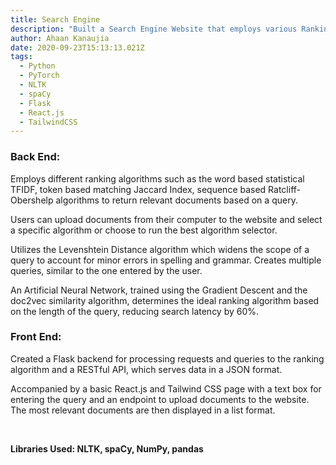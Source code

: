 ```yaml
---
title: Search Engine
description: "Built a Search Engine Website that employs various Ranking Algorithms. "
author: Ahaan Kanaujia
date: 2020-09-23T15:13:13.021Z
tags:
  - Python
  - PyTorch
  - NLTK
  - spaCy
  - Flask
  - React.js
  - TailwindCSS
---
```

### Back End:

Employs different ranking algorithms such as the word based statistical  TFIDF, token based matching Jaccard Index, sequence based Ratcliff-Obershelp algorithms to return relevant documents based on a query. 

Users can upload documents from their computer to the website and select a specific algorithm or choose to run the best algorithm selector. 

Utilizes the Levenshtein Distance algorithm which widens the scope of a query to account for minor errors in spelling and grammar. Creates multiple queries, similar to the one entered by the user. 

An Artificial Neural Network, trained using the Gradient Descent and the doc2vec similarity algorithm, determines the ideal ranking algorithm based on the length of the query, reducing search latency by 60%.

### Front End:

Created a Flask backend for processing requests and queries to the ranking algorithm and a RESTful API, which serves data in a JSON format.

Accompanied by a basic React.js and Tailwind CSS page with a text box for entering the query and an endpoint to upload documents to the website. The most relevant documents are then displayed in a list format.

<br>

**Libraries Used: NLTK, spaCy, NumPy, pandas**